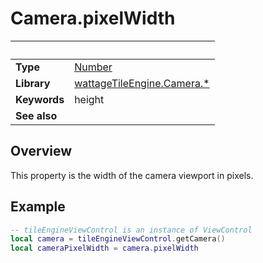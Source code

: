 # Camera.pixelWidth

|                      | &nbsp;
| -------------------- | ---------------------------------------------------------------
| __Type__             | [Number](https://docs.coronalabs.com/api/type/Number.html)
| __Library__          | [wattageTileEngine.Camera.*](type_camera.markdown)
| __Keywords__         | height
| __See also__         |


## Overview

This property is the width of the camera viewport in pixels.


## Example

``````lua
-- tileEngineViewControl is an instance of ViewControl
local camera = tileEngineViewControl.getCamera()
local cameraPixelWidth = camera.pixelWidth
``````
